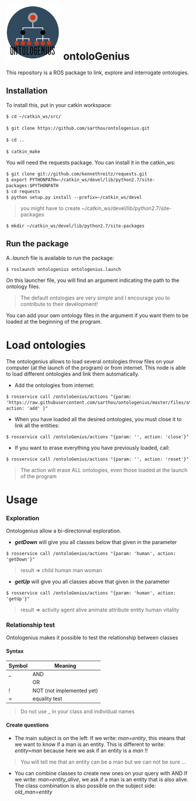 # <img src="logo/ontologenius.png" width="150"> ontolo**G**enius
This repository is a ROS package to link, explore and interrogate ontologies.

## Installation

To install this, put in your catkin workspace:
```
$ cd ~/catkin_ws/src/

$ git clone https://github.com/sarthou/ontologenius.git

$ cd ..

$ catkin_make
```

You will need the requests package. You can install it in the catkin_ws:
```
$ git clone git://github.com/kennethreitz/requests.git
$ export PYTHONPATH=~/catkin_ws/devel/lib/python2.7/site-packages:$PYTHONPATH
$ cd requests
$ python setup.py install --prefix=~/catkin_ws/devel
```
> you might have to create ~/catkin_ws/devel/lib/python2.7/site-packages
```
$ mkdir ~/catkin_ws/devel/lib/python2.7/site-packages
```

## Run the package

A *.launch* file is available to run the package:
```
$ roslaunch ontologenius ontologenius.launch
```

On this launcher file, you will find an argument indicating the path to the ontology files.
> The default ontologies are very simple and I encourage you to contribute to their development!

You can add your own ontology files in the argument if you want them to be loaded at the beginning of the program.

# Load ontologies

The ontologenius allows to load several ontologies throw files on your computer (at the launch of the program) or from internet.
This node is able to load different ontologies and link them automatically.

- Add the ontologies from internet:
```
$ rosservice call /ontoloGenius/actions "{param: 'https://raw.githubusercontent.com/sarthou/ontologenius/master/files/attribute.owl', action: 'add' }"
```

- When you have loaded all the desired ontologies, you must close it to link all the entities:
```
$ rosservice call /ontoloGenius/actions "{param: '', action: 'close'}"
```

- If you want to erase everything you have previously loaded, call:
```
$ rosservice call /ontoloGenius/actions "{param: '', action: 'reset'}"
```
> The action will erase ALL ontologies, even those loaded at the launch of the program

# Usage

### Exploration
Ontologenius allow a bi-directonnal exploration.

- ***getDown*** will give you all classes below that given in the parameter
```
$ rosservice call /ontoloGenius/actions "{param: 'human', action: 'getDown'}"
```
> result => child human man woman

- ***getUp*** will give you all classes above that given in the parameter
```
$ rosservice call /ontoloGenius/actions "{param: 'human', action: 'getUp'}"
```
> result => activity agent alive animate attribute entity human vitality

### Relationship test
Ontologenius makes it possible to test the relationship between classes

#### Syntax

Symbol          | Meaning
-------------   | -------------
_               | AND
|               | OR
!               | NOT (not implemented yet)
=               | equality test

> Do not use _ in your class and individual names

#### Create questions

- The main subject is on the left:
If we write: *man=entity*, this means that we want to know if a man is an entity.
This is different to write: *entity=man* because here we ask if an entity is a *man* !!
> You will tell me that an entity can be a man but we can not be sure ...

- You can combine classes to create new ones on your query with AND
If we write: *man=entity_alive*, we ask if a man is an entity that is also alive.
The class combination is also possible on the subject side: *old_man=entity*
